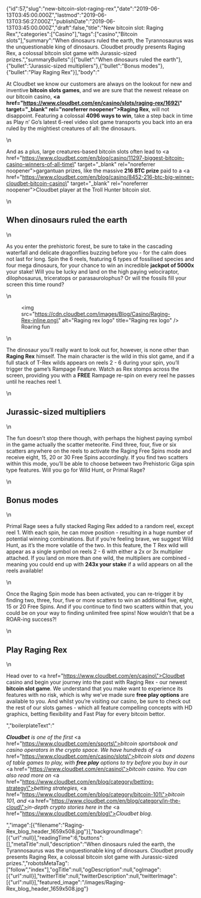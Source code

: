 {"id":57,"slug":"new-bitcoin-slot-raging-rex","date":"2019-06-13T03:45:00.000Z","lastmod":"2019-06-13T03:56:27.000Z","publishDate":"2019-06-13T03:45:00.000Z","draft":false,"title":"New bitcoin slot: Raging Rex","categories":["Casino"],"tags":["casino","Bitcoin slots"],"summary":"When dinosaurs ruled the earth, the Tyrannosaurus was the unquestionable king of dinosaurs. Cloudbet proudly presents Raging Rex, a colossal bitcoin slot game with Jurassic-sized prizes.","summaryBullets":[{"bullet":"When dinosaurs ruled the earth"},{"bullet":"Jurassic-sized multipliers"},{"bullet":"Bonus modes"},{"bullet":"Play Raging Rex"}],"body":"<p>At Cloudbet we know our customers are always on the lookout for new and inventive <strong>bitcoin slots games</strong>, and we are sure that the newest release on our bitcoin casino, <strong><a href=\"https://www.cloudbet.com/en/casino/slots/raging-rex/1692\" target=\"_blank\" rel=\"noreferrer noopener\">Raging Rex</a></strong>, will not disappoint. Featuring a colossal <strong>4096 ways to win</strong>, take a step back in time as Play n’ Go’s latest 6-reel video slot game transports you back into an era ruled by the mightiest creatures of all: the dinosaurs.</p>\n<p>And as a plus, large creatures-based bitcoin slots often lead to <a href=\"https://www.cloudbet.com/en/blog/casino/11297-biggest-bitcoin-casino-winners-of-all-time\" target=\"_blank\" rel=\"noreferrer noopener\">gargantuan prizes</a>, like the massive<strong> 216 BTC prize</strong> paid to a <a href=\"https://www.cloudbet.com/en/blog/casino/8452-216-btc-big-winner-cloudbet-bitcoin-casino\" target=\"_blank\" rel=\"noreferrer noopener\">Cloudbet player at the Troll Hunter</a> bitcoin slot.</p>\n<h2>When dinosaurs ruled the earth</h2>\n<p>As you enter the prehistoric forest, be sure to take in the cascading waterfall and delicate dragonflies buzzing before you - for the calm does not last for long. Spin the 6 reels, featuring 6 types of fossilised species and four mega dinosaurs, for your chance to win an incredible <strong>jackpot of 5000x</strong> your stake! Will you be lucky and land on the high paying velociraptor, dilophosaurus, triceratops or parasaurolophus? Or will the fossils fill your screen this time round? </p>\n<figure><img src=\"https://cdn.cloudbet.com/images/Blog/Casino/Raging-Rex-inline.png\" alt=\"Raging rex logo\" title=\"Raging rex logo\" /><figcaption>Roaring fun</figcaption></figure>\n<p>The dinosaur you’ll really want to look out for, however, is none other than <strong>Raging Rex</strong> himself. The main character is the wild in this slot game, and if a full stack of T-Rex wilds appears on reels 2 - 6 during your spin, you’ll trigger the game’s Rampage Feature. Watch as Rex stomps across the screen, providing you with a <strong>FREE</strong> Rampage re-spin on every reel he passes until he reaches reel 1.<br /></p>\n<h2>Jurassic-sized multipliers</h2>\n<p>The fun doesn’t stop there though, with perhaps the highest paying symbol in the game actually the scatter meteorite. Find three, four, five or six scatters anywhere on the reels to activate the Raging Free Spins mode and receive eight, 15, 20 or 30 Free Spins accordingly. If you find two scatters within this mode, you’ll be able to choose between two Prehistoric Giga spin type features. Will you go for Wild Hunt, or Primal Rage? </p>\n<h2>Bonus modes</h2>\n<p>Primal Rage sees a fully stacked Raging Rex added to a random reel, except reel 1. With each spin, he can move position - resulting in a huge number of potential winning combinations. But if you’re feeling brave, we suggest Wild Hunt, as it’s the more volatile of the two. In this feature, the T Rex wild will appear as a single symbol on reels 2 - 6 with either a 2x or 3x multiplier attached. If you land on more than one wild, the multipliers are combined - meaning you could end up with <strong>243x your stake</strong> if a wild appears on all the reels available! </p>\n<p>Once the Raging Spin mode has been activated, you can re-trigger it by finding two, three, four, five or more scatters to win an additional five, eight, 15 or 20 Free Spins. And if you continue to find two scatters within that, you could be on your way to finding unlimited free spins! Now wouldn’t that be a ROAR-ing success?! </p>\n<h2>Play Raging Rex</h2>\n<p>Head over to <a href=\"https://www.cloudbet.com/en/casino\">Cloudbet casino</a> and begin your journey into the past with Raging Rex - our newest <strong>bitcoin slot game</strong>. We understand that you make want to experience its features with no risk, which is why we’ve made sure <strong>free play options</strong> are available to you. And whilst you’re visiting our casino, be sure to check out the rest of our slots games - which all feature compelling concepts with HD graphics, betting flexibility and Fast Play for every bitcoin bettor. </p>","boilerplateText":"<p><strong><em>Cloudbet</em></strong><em> is one of the first </em><a href=\"https://www.cloudbet.com/en/sports\"><em>bitcoin sportsbook</em></a><em> and casino operators in the crypto space. We have hundreds of </em><a href=\"https://www.cloudbet.com/en/casino/slots\"><em>bitcoin slots</em></a><em> and dozens of table games to play, with </em><strong><em>free play</em></strong><em> options to try before you buy in our </em><a href=\"https://www.cloudbet.com/en/casino\"><em>bitcoin casino</em></a><em>. You can also read more on </em><a href=\"https://www.cloudbet.com/en/blog/category/betting-strategy\"><em>betting strategies</em></a><em>, </em><a href=\"https://www.cloudbet.com/en/blog/category/bitcoin-101\"><em>bitcoin 101</em></a><em>, and </em><a href=\"https://www.cloudbet.com/en/blog/category/in-the-cloud\"><em>in-depth crypto stories</em></a><em> here in the </em><a href=\"https://www.cloudbet.com/en/blog\"><em>Cloudbet blog</em></a><em>.</em></p>","image":[{"filename":"Raging-Rex_blog_header_1659x508.jpg"}],"backgroundImage":[{"url":null}],"readingTime":6,"buttons":[],"metaTitle":null,"description":"When dinosaurs ruled the earth, the Tyrannosaurus was the unquestionable king of dinosaurs. Cloudbet proudly presents Raging Rex, a colossal bitcoin slot game with Jurassic-sized prizes.","robotsMetaTag":["follow","index"],"ogTitle":null,"ogDescription":null,"ogImage":[{"url":null}],"twitterTitle":null,"twitterDescription":null,"twitterImage":[{"url":null}],"featured_image":"/images/Raging-Rex_blog_header_1659x508.jpg"}
